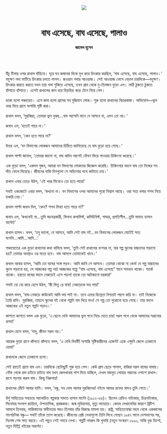 <div align=center>
<img src=https://images.prothomalo.com/prothomalo-bangla%2F2020-09%2Fb5d14bd8-4082-4eef-a443-9c5674406a01%2F______final.png?rect=0%2C158%2C1378%2C723&w=1200&ar=40%3A21&auto=format%2Ccompress&ogImage=true&mode=crop&overlay=&overlay_position=bottom&overlay_width_pct=1 />
<br><br>
<h1>বাঘ এসেছে, বাঘ এসেছে, পালাও</h1> 
<h4>জাভেদ হুসেন</h4>
<br><br>
</div>

উঁচু টিলার ওপর রাখাল দাঁড়িয়ে। দূরে ঘন জঙ্গলের দিকে মুখ করে চিৎকার করছিল, ‘বাঘ এসেছে, বাঘ এসেছে, পালাও।’ বহুক্ষণ গলা ফাটিয়ে চিৎকার চলতে লাগল। জওয়ান গলার আওয়াজ। সেই আওয়াজ ভেসে বেড়াল চারদিকে—বহুক্ষণ। চিৎকার করতে করতে যখন তার গলা শুকিয়ে এসেছে, তখন গ্রাম থেকে দু-তিনজন বুড়ো এল। লাঠি ঠুকতে ঠুকতে হাঁপাতে হাঁপাতে। এসেই রাখালের কান ধরে হিড়হিড় করে টেনে নিয়ে গেল।

ডাকা হলো পঞ্চায়েত। এসে জমা হলো গ্রামের সব বুদ্ধিমান লোক। শুরু হলো রাখালের বিচারকাজ। অভিযোগ—ভুল খবর দিয়ে গ্রামে অশান্তি সৃষ্টি করা।

রাখাল বলল, ‘মুরব্বিরা, তোমরা ভুল বুঝছ...বাঘ আসেনি মানে যে আসবে না, এমন তো নয়।’

জবাব এল, ‘হতেই পারে না।’

রাখাল বলল, ‘কেন হতে পারে না?’

উত্তর এল, ‘বন বিভাগের লোকজন আমাদের চিঠিতে জানিয়েছে যে বাঘ বুড়ো হয়ে গেছে।’

রাখাল পাল্টা জানাল, ‘তোমরা জানো না, বাঘ কদিন আগেই যৌবন ফিরে পাওয়ার চিকিৎসা করেছে।’

এক বুড়ো বলল, ‘একদম গুজব, আমরা বন বিভাগের লোকদের জিজ্ঞেস করেছি। চিকিৎসার বদলে বাঘ তো নিজের সব দাঁত ফেলে দিয়েছে। জীবনের বাকি দিনগুলো সে অহিংসার পথে কাটাতে চায়।’

রাখাল এবার তেড়ে উঠল, ‘এই খবর মিথ্যেও তো হতে পারে!’

সবাই একজোটে এবার বলল, ‘কখনো না। বন বিভাগের ওপর আমাদের পুরো বিশ্বাস আছে। ওরা সত্য বলার শপথ নিয়ে চাকরি নেয়।’

রাখাল পাল্টা জবাব দিল, ‘কেন? শপথ মিথ্যা হতে পারে না?’

জবাব এল, ‘কখনোই না...তুমি ষড়যন্ত্রকারী, ফিফথ কলামিস্ট, কমিউনিস্ট, গাদ্দার, প্রগতিশীল...তুমি সাদাত হাসান মান্টো!’

রাখাল হাসল। বলল, ‘তবু ভালো, যে আসবে, আমি সেই বাঘ নই...বন বিভাগের লোকজন মোটেই সত্য বলেনি...আমি...আমি...’

পঞ্চায়েতের এক বুড়ো রাখালের কথা থামিয়ে বলল, ‘তুমি সেই রাখালের বংশধর না, যার গল্প স্কুলের বাচ্চাদের পড়ানো হয়? তোমার অবস্থাও ওর মতো হবে। বাঘ আসলে তোমাকেই খাবে।’

রাখাল আবার হাসল, ‘আমি তো বাঘের সঙ্গে লড়ব। আমি জানি সে আসবে। তোমরা বোঝো না কেন! যে গল্প বাচ্চাদের স্কুলে পড়ানো হয়, সে আজকের গল্প নয়! আজকের গল্পে “বাঘ এসেছে, বাঘ এসেছে” মানে সাবধান থাকো। সতর্ক থাকো। হয়তো বাঘের বদলে নেকড়েই এসে পড়ল! তাকে তো আটকানো দরকার!’

সবাই হো হো করে হেসে উঠল, ‘কী ভিতু রে বাবা! নেকড়েকে ভয় পায়!’

রাখাল বলল, ‘বাঘ-নেকড়ে কাউকেই আমি ভয় পাই না। তবে এদের হিংস্রতা নিশ্চয়ই পছন্দ করি না। তাই নিজেকে তৈরি রাখি। মুরব্বিরা, তাহলে স্কুলের বই থেকে গল্পটা বাদ দিয়ে দাও! সে গল্প তো পুরোনো হয়ে গেছে। তার বদলে আজকের এই নতুন গল্পটা পড়াও।’

কাশতে কাশতে বলল এক বুড়ো, ‘এ ছেলে দেখি আমাদের ভুল পথে নিয়ে যেতে চায়! সরল পথে থেকে আমাদের সরানোর ধান্দা!’

রাখাল হেসে বলল, ‘দাদু, জীবন সরল নয়।’

আরেক বুড়ো রাগে কাঁপতে কাঁপতে বলল, ‘এ দেখি বিধর্মী! অশান্তি সৃষ্টিকারীদের এজেন্ট! একে এক্ষুনি জেলে ঢোকানো হোক!’

রাখালকে জেলে ঢোকানো হলো।

সেই রাতেই গ্রামে বাঘ এল। চারদিকে ছোটাছুটি শুরু হয়ে গেল। কেউ গ্রাম ছেড়ে পালাল, বাকিরা মরল বাঘের থাবায়। গোঁফ থেকে রক্ত চাটতে চাটতে বাঘ যখন জেলখানার পাশ দিয়ে যাচ্ছিল, দেখল মজবুত লোহার গরাদের ওপাশে রাখাল। রাগে গড়গড় করল বাঘ। কিন্তু নিরুপায়!

রাখালের ঠোঁটে আবার হাসি। বলল, ‘বন্ধু, সব দোষ আমার মুরব্বিদের! নইলে আমার রক্তের স্বাদও তুমি পেতে।’

উর্দু সাহিত্যের সবচেয়ে আলোচিত গল্পকার সাদাত হাসান মান্টো (১৯১২-৫৫)। ছিলেন রেডিও নাট্যকার, চিত্রনাট্যকার, সিনেমার সংলাপ রচয়িতা, ঔপন্যাসিক, প্রবন্ধকার। জন্ম লুধিয়ানায়, মৃত্যু লাহোরে। কেবল লেখালেখির কারণে ব্রিটিশ আমলে তিনবার, পাকিস্তানের স্বাধীনতার পরও তিনবার তাঁর বিরুদ্ধে মামলা হয়। রাষ্ট্র, সাহিত্যবোদ্ধা মহল থেকে এককালের সাংগঠনিক বন্ধু— সবাই তাঁকে ত্যাগ করেছে। জীবনের শ্রেষ্ঠ লেখাগুলো তিনি লিখে গেছেন ১৯৪৭ সালে দেশভাগের পর, নিঃসঙ্গ শেষ সাত বছরে। এই গল্পও সেই সময়ে লেখা। গল্পটি নমরুদ কি খুদায়ি (নতুন সংস্করণ ১৯৯০, সাকি বুক ডিপো, নতুন দিল্লি) বইয়ের অন্তর্গত।

